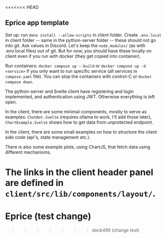 <<<<<<< HEAD
## Eprice app template

Set up: run `deno install --allow-scripts` in client folder. Create `.env.local` in client folder -- same in the python-server folder -- these should not go into git. Ask values in Discord. Let's keep the `node_modules/` (as with .env.local files) out of git. But for now, you should have these locally on client even if you run with docker (they get copied into container).

Run containers: `docker compose up --build` or `docker compose up -d <service>` if you only want to run specific service (all services in `compose.yaml` file). You can stop the containers with control-C or `docker compose down`.

The python-server and Svelte client have registering and login implemented, and authentication using JWT. Otherwise everything is left open. 

In the client, there are some minimal components, mostly to serve as examples: `ChatBot.Svelte` (requires ollama to work, I'll add those later), `ChartExample.Svelte` shows how to get data from unprotected endpoint. 

In the client, there are some small examples on how to structure the client side code (api's, state management etc.).

There is also some example plots, using ChartJS, that fetch data using different mechanisms.

The links in the client header panel are defined in `client/src/lib/components/layout/`.
=======
# Eprice (test change)
>>>>>>> decb499 (change test)
